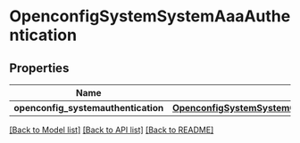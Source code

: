 # OpenconfigSystemSystemAaaAuthentication

## Properties
Name | Type | Description | Notes
------------ | ------------- | ------------- | -------------
**openconfig_systemauthentication** | [**OpenconfigSystemSystemOpenconfigsystemsystemAaaAuthentication**](OpenconfigSystemSystemOpenconfigsystemsystemAaaAuthentication.md) |  | [optional] 

[[Back to Model list]](../README.md#documentation-for-models) [[Back to API list]](../README.md#documentation-for-api-endpoints) [[Back to README]](../README.md)


